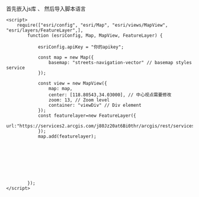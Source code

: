 
首先嵌入js库
    <link rel="stylesheet" href="https://js.arcgis.com/4.29/esri/themes/light/main.css">
    <script src="https://js.arcgis.com/4.29/"></script>、
然后导入脚本语言
 
    <script>
        require(["esri/config", "esri/Map", "esri/views/MapView", "esri/layers/FeatureLayer",],
            function (esriConfig, Map, MapView, FeatureLayer) {
 
                esriConfig.apiKey = "你的apikey";
 
                const map = new Map({
                    basemap: "streets-navigation-vector" // basemap styles service
                });
 
                const view = new MapView({
                    map: map,
                    center: [118.80543,34.03000], // 中心视点需要修改
                    zoom: 13, // Zoom level
                    container: "viewDiv" // Div element
                });
                const featurelayer=new FeatureLayer({
                    url:"https://services2.arcgis.com/j80Jz20at6Bi0thr/arcgis/rest/services/%E5%9C%B0%E9%9C%87%E6%95%B0%E6%8D%AE/FeatureServer/0"
                });
                map.add(featurelayer);
                
                
 
               
 
                
                
                
            });
    </script>

